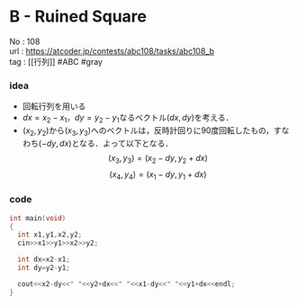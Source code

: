# B - Ruined Square

No	: 108  
url	: https://atcoder.jp/contests/abc108/tasks/abc108_b  
tag	: [[行列]]  #ABC #gray

### idea
- 回転行列を用いる
- $dx=x_2-x_1，dy=y_2-y_1$なるベクトル$(dx,dy)$を考える．
- $(x_2,y_2)$から$(x_3,y_3)$へのベクトルは，反時計回りに90度回転したもの，すなわち$(-dy,dx)$となる．よって以下となる．
$$(x_3,y_3)=(x_2-dy,y_2+dx)$$
$$(x_4,y_4)=(x_1-dy,y_1+dx)$$

### code
```cpp
int main(void)
{
  int x1,y1,x2,y2;
  cin>>x1>>y1>>x2>>y2;

  int dx=x2-x1;
  int dy=y2-y1;

  cout<<x2-dy<<" "<<y2+dx<<" "<<x1-dy<<" "<<y1+dx<<endl;
}
```